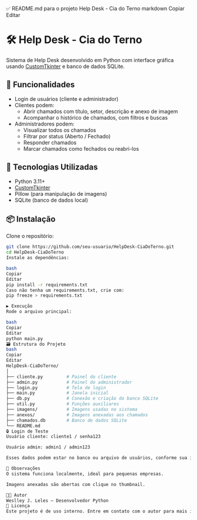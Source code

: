 ✅ README.md para o projeto Help Desk - Cia do Terno
markdown
Copiar
Editar
# 🛠️ Help Desk - Cia do Terno

Sistema de Help Desk desenvolvido em Python com interface gráfica usando [CustomTkinter](https://github.com/TomSchimansky/CustomTkinter) e banco de dados SQLite.

## 📌 Funcionalidades

- Login de usuários (cliente e administrador)
- Clientes podem:
  - Abrir chamados com título, setor, descrição e anexo de imagem
  - Acompanhar o histórico de chamados, com filtros e buscas
- Administradores podem:
  - Visualizar todos os chamados
  - Filtrar por status (Aberto / Fechado)
  - Responder chamados
  - Marcar chamados como fechados ou reabri-los

## 🧰 Tecnologias Utilizadas

- Python 3.11+
- [CustomTkinter](https://github.com/TomSchimansky/CustomTkinter)
- Pillow (para manipulação de imagens)
- SQLite (banco de dados local)

## 📦 Instalação

Clone o repositório:

```bash
git clone https://github.com/seu-usuario/HelpDesk-CiaDoTerno.git
cd HelpDesk-CiaDoTerno
Instale as dependências:

bash
Copiar
Editar
pip install -r requirements.txt
Caso não tenha um requirements.txt, crie com:
pip freeze > requirements.txt

▶️ Execução
Rode o arquivo principal:

bash
Copiar
Editar
python main.py
🗃️ Estrutura do Projeto
bash
Copiar
Editar
HelpDesk-CiaDoTerno/
│
├── cliente.py         # Painel do cliente
├── admin.py           # Painel do administrador
├── login.py           # Tela de login
├── main.py            # Janela inicial
├── db.py              # Conexão e criação do banco SQLite
├── util.py            # Funções auxiliares
├── imagens/           # Imagens usadas no sistema
├── anexos/            # Imagens anexadas aos chamados
├── chamados.db        # Banco de dados SQLite
└── README.md
🔒 Login de Teste
Usuário cliente: cliente1 / senha123

Usuário admin: admin1 / admin123

Esses dados podem estar no banco ou arquivo de usuários, conforme sua implementação.

📌 Observações
O sistema funciona localmente, ideal para pequenas empresas.

Imagens anexadas são abertas com clique no thumbnail.

👨‍💻 Autor
Weslley J. Leles – Desenvolvedor Python
📝 Licença
Este projeto é de uso interno. Entre em contato com o autor para mais informações.
